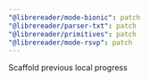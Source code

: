 ```yaml
---
"@librereader/mode-bionic": patch
"@librereader/parser-txt": patch
"@librereader/primitives": patch
"@librereader/mode-rsvp": patch
---
```


Scaffold previous local progress

